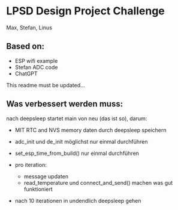  # LPSD Design Project Challenge
 Max, Stefan, Linus

 ## Based on: 
 - ESP wifi example
 - Stefan ADC code
 - ChatGPT
 
 This readme must be updated...

## Was verbessert werden muss: 

nach deepsleep startet main von neu (das ist so), darum: 
- MIT RTC and NVS memory daten durch deepsleep speichern
- adc_init und de_init möglichst nur einmal durchführen
- set_esp_time_from_build() nur einmal durchführen
- pro iteration: 
    - message updaten
    - read_temperature und connect_and_send() machen was gut funktioniert

- nach 10 iterationen in undendlich deepsleep gehen

